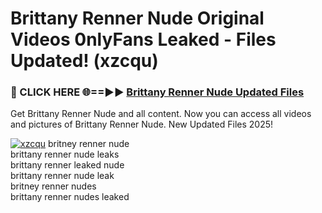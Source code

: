 # Brittany Renner Nude Original Videos 0nlyFans Leaked - Files Updated! (xzcqu)

<h3>🔴 CLICK HERE 🌐==►► <a href="https://tinyurl.com/yrmya6cz" rel="nofollow">Brittany Renner Nude Updated Files</a></h3>

Get Brittany Renner Nude and all content. Now you can access all videos and pictures of Brittany Renner Nude. New Updated Files 2025!

[![xzcqu](https://i.imgur.com/FMdXYCs.gif)](https://tinyurl.com/yrmya6cz)
britney renner nude<br>
brittany renner nude leaks<br>
brittany renner leaked nude<br>
brittany renner nude leak<br>
britney renner nudes<br>
brittany renner nudes leaked